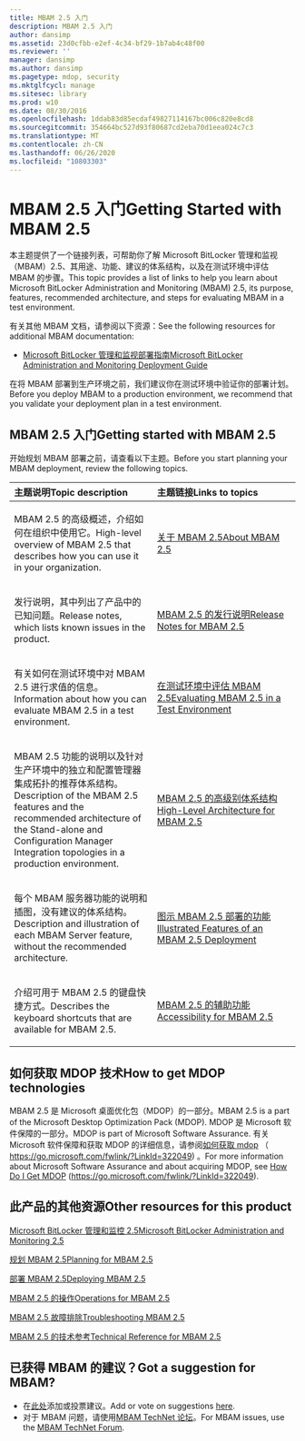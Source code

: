 ```yaml
---
title: MBAM 2.5 入门
description: MBAM 2.5 入门
author: dansimp
ms.assetid: 23d0cfbb-e2ef-4c34-bf29-1b7ab4c48f00
ms.reviewer: ''
manager: dansimp
ms.author: dansimp
ms.pagetype: mdop, security
ms.mktglfcycl: manage
ms.sitesec: library
ms.prod: w10
ms.date: 08/30/2016
ms.openlocfilehash: 1ddab83d85ecdaf49827114167bc006c820e8cd8
ms.sourcegitcommit: 354664bc527d93f80687cd2eba70d1eea024c7c3
ms.translationtype: MT
ms.contentlocale: zh-CN
ms.lasthandoff: 06/26/2020
ms.locfileid: "10803303"
---
```

# <span data-ttu-id="3abba-103">MBAM 2.5 入门</span><span class="sxs-lookup"><span data-stu-id="3abba-103">Getting Started with MBAM 2.5</span></span>


<span data-ttu-id="3abba-104">本主题提供了一个链接列表，可帮助你了解 Microsoft BitLocker 管理和监视（MBAM）2.5、其用途、功能、建议的体系结构，以及在测试环境中评估 MBAM 的步骤。</span><span class="sxs-lookup"><span data-stu-id="3abba-104">This topic provides a list of links to help you learn about Microsoft BitLocker Administration and Monitoring (MBAM) 2.5, its purpose, features, recommended architecture, and steps for evaluating MBAM in a test environment.</span></span>

<span data-ttu-id="3abba-105">有关其他 MBAM 文档，请参阅以下资源：</span><span class="sxs-lookup"><span data-stu-id="3abba-105">See the following resources for additional MBAM documentation:</span></span>

-   [<span data-ttu-id="3abba-106">Microsoft BitLocker 管理和监视部署指南</span><span class="sxs-lookup"><span data-stu-id="3abba-106">Microsoft BitLocker Administration and Monitoring Deployment Guide</span></span>](https://go.microsoft.com/fwlink/?LinkId=396653)

<span data-ttu-id="3abba-107">在将 MBAM 部署到生产环境之前，我们建议你在测试环境中验证你的部署计划。</span><span class="sxs-lookup"><span data-stu-id="3abba-107">Before you deploy MBAM to a production environment, we recommend that you validate your deployment plan in a test environment.</span></span>

## <span data-ttu-id="3abba-108">MBAM 2.5 入门</span><span class="sxs-lookup"><span data-stu-id="3abba-108">Getting started with MBAM 2.5</span></span>


<span data-ttu-id="3abba-109">开始规划 MBAM 部署之前，请查看以下主题。</span><span class="sxs-lookup"><span data-stu-id="3abba-109">Before you start planning your MBAM deployment, review the following topics.</span></span>

<table>
<colgroup>
<col width="50%" />
<col width="50%" />
</colgroup>
<thead>
<tr class="header">
<th align="left"><span data-ttu-id="3abba-110">主题说明</span><span class="sxs-lookup"><span data-stu-id="3abba-110">Topic description</span></span></th>
<th align="left"><span data-ttu-id="3abba-111">主题链接</span><span class="sxs-lookup"><span data-stu-id="3abba-111">Links to topics</span></span></th>
</tr>
</thead>
<tbody>
<tr class="odd">
<td align="left"><p><span data-ttu-id="3abba-112">MBAM 2.5 的高级概述，介绍如何在组织中使用它。</span><span class="sxs-lookup"><span data-stu-id="3abba-112">High-level overview of MBAM 2.5 that describes how you can use it in your organization.</span></span></p></td>
<td align="left"><p><a href="about-mbam-25.md" data-raw-source="[About MBAM 2.5](about-mbam-25.md)"><span data-ttu-id="3abba-113">关于 MBAM 2.5</span><span class="sxs-lookup"><span data-stu-id="3abba-113">About MBAM 2.5</span></span></a></p></td>
</tr>
<tr class="even">
<td align="left"><p><span data-ttu-id="3abba-114">发行说明，其中列出了产品中的已知问题。</span><span class="sxs-lookup"><span data-stu-id="3abba-114">Release notes, which lists known issues in the product.</span></span></p></td>
<td align="left"><p><a href="release-notes-for-mbam-25.md" data-raw-source="[Release Notes for MBAM 2.5](release-notes-for-mbam-25.md)"><span data-ttu-id="3abba-115">MBAM 2.5 的发行说明</span><span class="sxs-lookup"><span data-stu-id="3abba-115">Release Notes for MBAM 2.5</span></span></a></p></td>
</tr>
<tr class="odd">
<td align="left"><p><span data-ttu-id="3abba-116">有关如何在测试环境中对 MBAM 2.5 进行求值的信息。</span><span class="sxs-lookup"><span data-stu-id="3abba-116">Information about how you can evaluate MBAM 2.5 in a test environment.</span></span></p></td>
<td align="left"><p><a href="evaluating-mbam-25-in-a-test-environment.md" data-raw-source="[Evaluating MBAM 2.5 in a Test Environment](evaluating-mbam-25-in-a-test-environment.md)"><span data-ttu-id="3abba-117">在测试环境中评估 MBAM 2.5</span><span class="sxs-lookup"><span data-stu-id="3abba-117">Evaluating MBAM 2.5 in a Test Environment</span></span></a></p></td>
</tr>
<tr class="even">
<td align="left"><p><span data-ttu-id="3abba-118">MBAM 2.5 功能的说明以及针对生产环境中的独立和配置管理器集成拓扑的推荐体系结构。</span><span class="sxs-lookup"><span data-stu-id="3abba-118">Description of the MBAM 2.5 features and the recommended architecture of the Stand-alone and Configuration Manager Integration topologies in a production environment.</span></span></p></td>
<td align="left"><p><a href="high-level-architecture-for-mbam-25.md" data-raw-source="[High-Level Architecture for MBAM 2.5](high-level-architecture-for-mbam-25.md)"><span data-ttu-id="3abba-119">MBAM 2.5 的高级别体系结构</span><span class="sxs-lookup"><span data-stu-id="3abba-119">High-Level Architecture for MBAM 2.5</span></span></a></p></td>
</tr>
<tr class="odd">
<td align="left"><p><span data-ttu-id="3abba-120">每个 MBAM 服务器功能的说明和插图，没有建议的体系结构。</span><span class="sxs-lookup"><span data-stu-id="3abba-120">Description and illustration of each MBAM Server feature, without the recommended architecture.</span></span></p></td>
<td align="left"><p><a href="illustrated-features-of-an-mbam-25-deployment.md" data-raw-source="[Illustrated Features of an MBAM 2.5 Deployment](illustrated-features-of-an-mbam-25-deployment.md)"><span data-ttu-id="3abba-121">图示 MBAM 2.5 部署的功能</span><span class="sxs-lookup"><span data-stu-id="3abba-121">Illustrated Features of an MBAM 2.5 Deployment</span></span></a></p></td>
</tr>
<tr class="even">
<td align="left"><p><span data-ttu-id="3abba-122">介绍可用于 MBAM 2.5 的键盘快捷方式。</span><span class="sxs-lookup"><span data-stu-id="3abba-122">Describes the keyboard shortcuts that are available for MBAM 2.5.</span></span></p></td>
<td align="left"><p><a href="accessibility-for-mbam-25.md" data-raw-source="[Accessibility for MBAM 2.5](accessibility-for-mbam-25.md)"><span data-ttu-id="3abba-123">MBAM 2.5 的辅助功能</span><span class="sxs-lookup"><span data-stu-id="3abba-123">Accessibility for MBAM 2.5</span></span></a></p></td>
</tr>
</tbody>
</table>

 

## <span data-ttu-id="3abba-124">如何获取 MDOP 技术</span><span class="sxs-lookup"><span data-stu-id="3abba-124">How to get MDOP technologies</span></span>


<span data-ttu-id="3abba-125">MBAM 2.5 是 Microsoft 桌面优化包（MDOP）的一部分。</span><span class="sxs-lookup"><span data-stu-id="3abba-125">MBAM 2.5 is a part of the Microsoft Desktop Optimization Pack (MDOP).</span></span> <span data-ttu-id="3abba-126">MDOP 是 Microsoft 软件保障的一部分。</span><span class="sxs-lookup"><span data-stu-id="3abba-126">MDOP is part of Microsoft Software Assurance.</span></span> <span data-ttu-id="3abba-127">有关 Microsoft 软件保障和获取 MDOP 的详细信息，请参阅[如何获取 mdop](https://go.microsoft.com/fwlink/?LinkId=322049) （ https://go.microsoft.com/fwlink/?LinkId=322049) 。</span><span class="sxs-lookup"><span data-stu-id="3abba-127">For more information about Microsoft Software Assurance and about acquiring MDOP, see [How Do I Get MDOP](https://go.microsoft.com/fwlink/?LinkId=322049) (https://go.microsoft.com/fwlink/?LinkId=322049).</span></span>

## <a href="" id="other-resources-for-this-product-"></a><span data-ttu-id="3abba-128">此产品的其他资源</span><span class="sxs-lookup"><span data-stu-id="3abba-128">Other resources for this product</span></span>


[<span data-ttu-id="3abba-129">Microsoft BitLocker 管理和监控 2.5</span><span class="sxs-lookup"><span data-stu-id="3abba-129">Microsoft BitLocker Administration and Monitoring 2.5</span></span>](index.md)

[<span data-ttu-id="3abba-130">规划 MBAM 2.5</span><span class="sxs-lookup"><span data-stu-id="3abba-130">Planning for MBAM 2.5</span></span>](planning-for-mbam-25.md)

[<span data-ttu-id="3abba-131">部署 MBAM 2.5</span><span class="sxs-lookup"><span data-stu-id="3abba-131">Deploying MBAM 2.5</span></span>](deploying-mbam-25.md)

[<span data-ttu-id="3abba-132">MBAM 2.5 的操作</span><span class="sxs-lookup"><span data-stu-id="3abba-132">Operations for MBAM 2.5</span></span>](operations-for-mbam-25.md)

[<span data-ttu-id="3abba-133">MBAM 2.5 故障排除</span><span class="sxs-lookup"><span data-stu-id="3abba-133">Troubleshooting MBAM 2.5</span></span>](troubleshooting-mbam-25.md)

[<span data-ttu-id="3abba-134">MBAM 2.5 的技术参考</span><span class="sxs-lookup"><span data-stu-id="3abba-134">Technical Reference for MBAM 2.5</span></span>](technical-reference-for-mbam-25.md)

## <span data-ttu-id="3abba-135">已获得 MBAM 的建议？</span><span class="sxs-lookup"><span data-stu-id="3abba-135">Got a suggestion for MBAM?</span></span>
- <span data-ttu-id="3abba-136">在[此处](http://mbam.uservoice.com/forums/268571-microsoft-bitlocker-administration-and-monitoring)添加或投票建议。</span><span class="sxs-lookup"><span data-stu-id="3abba-136">Add or vote on suggestions [here](http://mbam.uservoice.com/forums/268571-microsoft-bitlocker-administration-and-monitoring).</span></span> 
- <span data-ttu-id="3abba-137">对于 MBAM 问题，请使用[MBAM TechNet 论坛](https://social.technet.microsoft.com/Forums/home?forum=mdopmbam)。</span><span class="sxs-lookup"><span data-stu-id="3abba-137">For MBAM issues, use the [MBAM TechNet Forum](https://social.technet.microsoft.com/Forums/home?forum=mdopmbam).</span></span>

 

 





